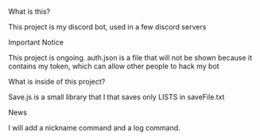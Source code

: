 What is this?

This project is my discord bot, used in a few discord servers



Important Notice
	
This project is ongoing. auth.json is a file that will not be shown because it contains my token, which can allow other people to hack my bot



What is inside of this project?
	
Save.js is a small library that I that saves only LISTS in saveFile.txt



News

I will add a nickname command and a log command.



